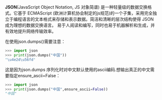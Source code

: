 **JSON**(JavaScript Object Notation, JS 对象简谱) 是一种轻量级的数据交换格式。它基于 ECMAScript (欧洲计算机协会制定的js规范)的一个子集，采用完全独立于编程语言的文本格式来存储和表示数据。简洁和清晰的层次结构使得 JSON 成为理想的数据交换语言。 易于人阅读和编写，同时也易于机器解析和生成，并有效地提升网络传输效率。

在使用json.dumps()需要注意：

```python
>>> import json
>>> print(json.dumps("中国"))
"\u4e2d\u56fd"
```

这是因为json.dumps 序列化时对中文默认使用的ascii编码.想输出真正的中文需要指定ensure_ascii=False：

```python
>>> import json
>>> print(json.dumps("中国",ensure_ascii=False))
"中国"
```